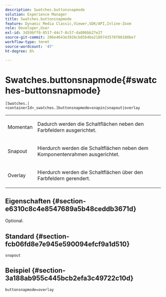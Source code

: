 ```yaml
---
description: Swatches.buttonsnapmode
solution: Experience Manager
title: Swatches.buttonsnapmode
feature: Dynamic Media Classic,Viewer,SDK/API,Inline-Zoom
role: Developer,User
exl-id: 3d59bff0-8517-44c7-8c57-da806bb27e27
source-git-commit: 206e4643e3926cb85b4be2189743578f88180be7
workflow-type: tm+mt
source-wordcount: '47'
ht-degree: 8%

---
```


# Swatches.buttonsnapmode{#swatches-buttonsnapmode}

`[Swatches.|<containerId>_swatches.]buttonsnapmode=snapin|snapout|overlay`

<table id="table_4322E3ECE9354016B891F5E7A35D6A2A"> 
 <tbody> 
  <tr> 
   <td> <p> <span class="codeph"> <span class="varname"> Momentan</span> </span> </p> </td> 
   <td> <p>Dadurch werden die Schaltflächen neben den Farbfeldern ausgerichtet. </p> </td> 
  </tr> 
  <tr> 
   <td> <p> <span class="codeph"> <span class="varname"> Snapout</span> </span> </p> </td> 
   <td> <p>Hierdurch werden die Schaltflächen neben dem Komponentenrahmen ausgerichtet. </p> </td> 
  </tr> 
  <tr> 
   <td> <p> <span class="codeph"> <span class="varname"> Overlay</span> </span> </p> </td> 
   <td> <p>Hierdurch werden die Schaltflächen über den Farbfeldern gerendert. </p> </td> 
  </tr> 
 </tbody> 
</table>

## Eigenschaften {#section-e6310c8c4e8547689a5b48ceddb3671d}

Optional.

## Standard {#section-fcb06fd8e7e945e590094efcf9a1d510}

`snapout`

## Beispiel {#section-3a188ab955c445bcb2efa3c49722c10d}

`buttonsnapmode=overlay`
